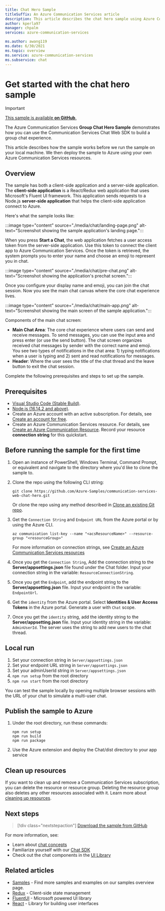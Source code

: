 ```yaml
---
title: Chat Hero Sample
titleSuffix: An Azure Communication Services article
description: This article describes the chat hero sample using Azure Communication Services to enable developers to learn more about the inner workings of the sample and learn how to modify it.
author: kperla97
manager: chpalm
services: azure-communication-services

ms.author: awang119
ms.date: 6/30/2021
ms.topic: overview
ms.service: azure-communication-services
ms.subservice: chat
---
```


# Get started with the chat hero sample

> [!IMPORTANT]
> [This sample is available **on GitHub**.](https://github.com/Azure-Samples/communication-services-web-chat-hero)


The Azure Communication Services **Group Chat Hero Sample** demonstrates how you can use the Communication Services Chat Web SDK to build a group chat experience.

This article describes how the sample works before we run the sample on your local machine. We then deploy the sample to Azure using your own Azure Communication Services resources.


## Overview

The sample has both a client-side application and a server-side application. The **client-side application** is a React/Redux web application that uses Microsoft's Fluent UI framework. This application sends requests to a Node.js **server-side application** that helps the client-side application connect to Azure.

Here's what the sample looks like:

:::image type="content" source="./media/chat/landing-page.png" alt-text="Screenshot showing the sample application's landing page.":::

When you press **Start a Chat**, the web application fetches a user access token from the server-side application. Use this token to connect the client app to Azure Communication Services. Once the token is retrieved, the system prompts you to enter your name and choose an emoji to represent you in chat.

:::image type="content" source="./media/chat/pre-chat.png" alt-text="Screenshot showing the application's prechat screen.":::

Once you configure your display name and emoji, you can join the chat session. Now you see the main chat canvas where the core chat experience lives.

:::image type="content" source="./media/chat/main-app.png" alt-text="Screenshot showing the main screen of the sample application.":::

Components of the main chat screen:

- **Main Chat Area**: The core chat experience where users can send and receive messages. To send messages, you can use the input area and press enter (or use the send button). The chat screen organizes received chat messages by sender with the correct name and emoji. You see two types of notifications in the chat area: 1) typing notifications when a user is typing and 2) sent and read notifications for messages.
- **Header**: Where the user sees the title of the chat thread and the leave button to exit the chat session.

Complete the following prerequisites and steps to set up the sample.

## Prerequisites

- [Visual Studio Code (Stable Build)](https://code.visualstudio.com/download).
- [Node.js (16.14.2 and above)](https://nodejs.org/en/download/package-manager/).
- Create an Azure account with an active subscription. For details, see [Create an account for free](https://azure.microsoft.com/free/?WT.mc_id=A261C142F).
- Create an Azure Communication Services resource. For details, see [Create an Azure Communication Resource](../quickstarts/create-communication-resource.md). Record your resource **connection string** for this quickstart.

## Before running the sample for the first time

1. Open an instance of PowerShell, Windows Terminal, Command Prompt, or equivalent and navigate to the directory where you'd like to clone the sample to.
2. Clone the repo using the following CLI string: 

   `git clone https://github.com/Azure-Samples/communication-services-web-chat-hero.git`

   Or clone the repo using any method described in [Clone an existing Git repo](/azure/devops/repos/git/clone).

3. Get the `Connection String` and `Endpoint URL` from the Azure portal or by using the Azure CLI. 

    ```azurecli-interactive
    az communication list-key --name "<acsResourceName>" --resource-group "<resourceGroup>"
    ```

   For more information on connection strings, see [Create an Azure Communication Services resources](../quickstarts/create-communication-resource.md)
4. Once you get the `Connection String`, Add the connection string to the **Server/appsettings.json** file found under the Chat folder. Input your connection string in the variable: `ResourceConnectionString`.
5. Once you get the `Endpoint`, add the endpoint string to the **Server/appsetting.json** file. Input your endpoint in the variable: `EndpointUrl`.
6. Get the `identity` from the Azure portal. Select **Identities & User Access Tokens** in the Azure portal. Generate a user with `Chat` scope.
7. Once you get the `identity` string, add the identity string to the **Server/appsetting.json** file. Input your identity string in the variable: `AdminUserId`. The server uses the string to add new users to the chat thread.

## Local run

1. Set your connection string in `Server/appsettings.json`
2. Set your endpoint URL string in `Server/appsettings.json`
3. Set your adminUserId string in `Server/appsettings.json`
3. `npm run setup` from the root directory
4. `npm run start` from the root directory

You can test the sample locally by opening multiple browser sessions with the URL of your chat to simulate a multi-user chat.

## Publish the sample to Azure

1. Under the root directory, run these commands:

   ```
   npm run setup
   npm run build
   npm run package
   ```

1. Use the Azure extension and deploy the Chat/dist directory to your app service

## Clean up resources

If you want to clean up and remove a Communication Services subscription, you can delete the resource or resource group. Deleting the resource group also deletes any other resources associated with it. Learn more about [cleaning up resources](../quickstarts/create-communication-resource.md#clean-up-resources).

## Next steps

>[!div class="nextstepaction"]
>[Download the sample from GitHub](https://github.com/Azure-Samples/communication-services-web-chat-hero)

For more information, see:

- Learn about [chat concepts](../concepts/chat/concepts.md)
- Familiarize yourself with our [Chat SDK](../concepts/chat/sdk-features.md)
- Check out the chat components in the [UI Library](https://azure.github.io/communication-ui-library/)

## Related articles

- [Samples](./overview.md) - Find more samples and examples on our samples overview page.
- [Redux](https://redux.js.org/) - Client-side state management
- [FluentUI](https://aka.ms/fluent-ui) - Microsoft powered UI library
- [React](https://reactjs.org/) - Library for building user interfaces

